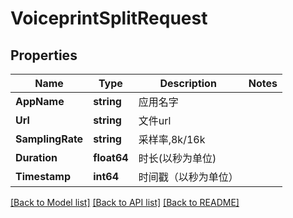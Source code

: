 # VoiceprintSplitRequest

## Properties
Name | Type | Description | Notes
------------ | ------------- | ------------- | -------------
**AppName** | **string** | 应用名字 | 
**Url** | **string** | 文件url | 
**SamplingRate** | **string** | 采样率,8k/16k | 
**Duration** | **float64** | 时长(以秒为单位) | 
**Timestamp** | **int64** | 时间戳（以秒为单位） | 

[[Back to Model list]](../README.md#documentation-for-models) [[Back to API list]](../README.md#documentation-for-api-endpoints) [[Back to README]](../README.md)


